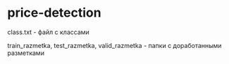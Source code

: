 # price-detection

class.txt - файл с классами

train_razmetka, test_razmetka, valid_razmetka - папки с доработанными разметками
